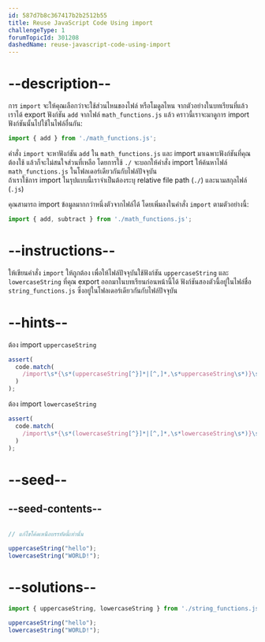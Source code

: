 ```yaml
---
id: 587d7b8c367417b2b2512b55
title: Reuse JavaScript Code Using import
challengeType: 1
forumTopicId: 301208
dashedName: reuse-javascript-code-using-import
---
```


# --description--

การ `import` จะให้คุณเลือกว่าจะใช้ส่วนไหนของไฟล์ หรือโมดูลไหน จากตัวอย่างในบทเรียนที่แล้ว เราได้ export ฟังก์ชัน `add` จากไฟล์ `math_functions.js` แล้ว คราวนี้เราจะมาดูการ import ฟังก์ชันนั้นไปใช้ในไฟล์อื่นกัน:

```js
import { add } from './math_functions.js';
```

คำสั่ง `import` จะหาฟังก์ชัน `add` ใน `math_functions.js` และ import มาเฉพาะฟังก์ชันที่คุณต้องใช้ แล้วก็จะไม่สนใจส่วนที่เหลือ โดยการใช้ `./` จะบอกให้คำสั่ง import ให้ค้นหาไฟล์ `math_functions.js` ในโฟลเดอร์เดียวกันกับไฟล์ปัจจุบัน  
ถ้าเราใช้การ import ในรุปแบบนี้เราจำเป็นต้องระบุ relative file path (`./`) และนามสกุลไฟล์ (`.js`)

คุณสามารถ import ข้อมูลมากกว่าหนึ่งตัวจากไฟล์ได้ โดยเพิ่มลงในคำสั่ง `import` ตามตัวอย่างนี้:

```js
import { add, subtract } from './math_functions.js';
```

# --instructions--

ให้เขียนคำสั่ง `import` ให้ถูกต้อง เพื่อให้ไฟล์ปัจจุบันใช้ฟังก์ชัน `uppercaseString` และ `lowercaseString` ที่คุณ export ออกมาในบทเรียนก่อนหน้านี้ได้ ฟังก์ชันสองตัวนี้อยู่ในไฟล์ชื่อ `string_functions.js` ซึ่งอยู่ในโฟลเดอร์เดียวกันกับไฟล์ปัจจุบัน

# --hints--

ต้อง import `uppercaseString` 

```js
assert(
  code.match(
    /import\s*{\s*(uppercaseString[^}]*|[^,]*,\s*uppercaseString\s*)}\s+from\s+('|")\.\/string_functions\.js\2/g
  )
);
```

ต้อง import `lowercaseString` 

```js
assert(
  code.match(
    /import\s*{\s*(lowercaseString[^}]*|[^,]*,\s*lowercaseString\s*)}\s+from\s+('|")\.\/string_functions\.js\2/g
  )
);
```

# --seed--

## --seed-contents--

```js
  
// แก้ไขโค้ดเหนือบรรทัดนี้เท่านั้น

uppercaseString("hello");
lowercaseString("WORLD!");
```

# --solutions--

```js
import { uppercaseString, lowercaseString } from './string_functions.js';

uppercaseString("hello");
lowercaseString("WORLD!");
```
